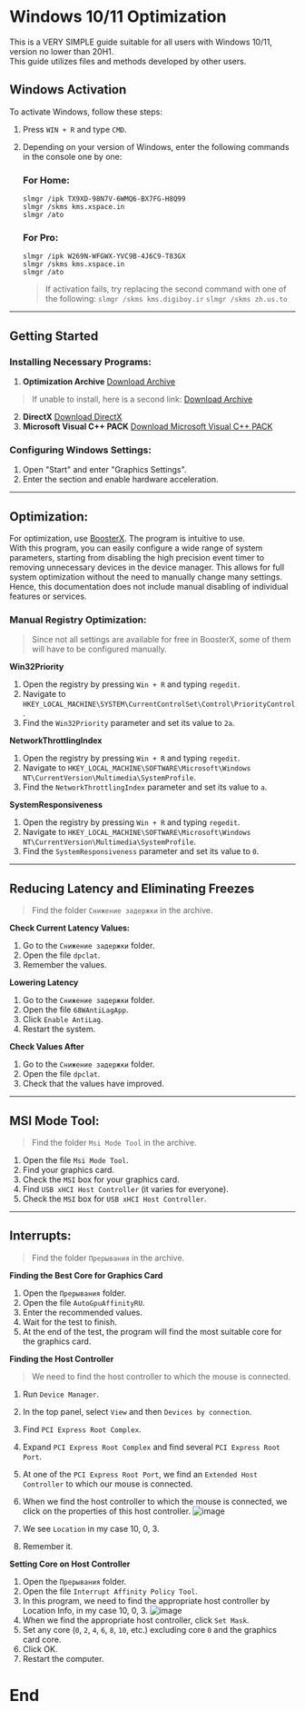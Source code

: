 # Windows 10/11 Optimization
This is a VERY SIMPLE guide suitable for all users with Windows 10/11, version no lower than 20H1.  
This guide utilizes files and methods developed by other users.

## Windows Activation

To activate Windows, follow these steps:

1. Press `WIN + R` and type `CMD`.
2. Depending on your version of Windows, enter the following commands in the console one by one:

   ### For Home:
   ```
   slmgr /ipk TX9XD-98N7V-6WMQ6-BX7FG-H8Q99
   slmgr /skms kms.xspace.in
   slmgr /ato
   ```
   ### For Pro:
   ```
   slmgr /ipk W269N-WFGWX-YVC9B-4J6C9-T83GX
   slmgr /skms kms.xspace.in   
   slmgr /ato
   ```
     > If activation fails, try replacing the second command with one of the following:
       ```slmgr /skms kms.digiboy.ir```
       ```slmgr /skms zh.us.to```

<hr>

## Getting Started
### Installing Necessary Programs:

1. **Optimization Archive** [Download Archive](https://github.com/uzyanbaev/minimum-latency-windows/files/14055996/optimization.zip)
> If unable to install, here is a second link: [Download Archive](https://drive.google.com/file/d/1IQX7x9KiDELF0Ze8mvYjV2JSp9eUBuro/view?usp=sharing)

2. **DirectX**
[Download DirectX](https://www.microsoft.com/ru-ru/download/details.aspx?id=35)
3. **Microsoft Visual C++ PACK**
[Download Microsoft Visual C++ PACK](https://github.com/abbodi1406/vcredist/releases/tag/v0.77.0)

### Configuring Windows Settings:

1. Open "Start" and enter "Graphics Settings".
2. Enter the section and enable hardware acceleration.

---

## Optimization:
For optimization, use [BoosterX](https://boosterx.org/ru/). The program is intuitive to use.  
With this program, you can easily configure a wide range of system parameters, starting from disabling the high precision event timer to removing unnecessary devices in the device manager. This allows for full system optimization without the need to manually change many settings. Hence, this documentation does not include manual disabling of individual features or services.
### Manual Registry Optimization:
> Since not all settings are available for free in BoosterX, some of them will have to be configured manually.

**Win32Priority**
1. Open the registry by pressing `Win + R` and typing `regedit`.
2. Navigate to `HKEY_LOCAL_MACHINE\SYSTEM\CurrentControlSet\Control\PriorityControl`.
3. Find the `Win32Priority` parameter and set its value to `2a`.

**NetworkThrottlingIndex**
1. Open the registry by pressing `Win + R` and typing `regedit`.
2. Navigate to `HKEY_LOCAL_MACHINE\SOFTWARE\Microsoft\Windows NT\CurrentVersion\Multimedia\SystemProfile`.
3. Find the `NetworkThrottlingIndex` parameter and set its value to `a`.

**SystemResponsiveness**
1. Open the registry by pressing `Win + R` and typing `regedit`.
2. Navigate to `HKEY_LOCAL_MACHINE\SOFTWARE\Microsoft\Windows NT\CurrentVersion\Multimedia\SystemProfile`.
3. Find the `SystemResponsiveness` parameter and set its value to `0`.

---

## Reducing Latency and Eliminating Freezes
> Find the folder `Снижение задержки` in the archive.

**Check Current Latency Values:**
1. Go to the `Снижение задержки` folder.
2. Open the file `dpclat`.
3. Remember the values.
  
**Lowering Latency**
1. Go to the `Снижение задержки` folder.
2. Open the file `68WAntiLagApp`.
3. Click `Enable AntiLag`.
4. Restart the system.
  
**Check Values After**
1. Go to the `Снижение задержки` folder.
2. Open the file `dpclat`.
3. Check that the values have improved.

---

## MSI Mode Tool:
> Find the folder `Msi Mode Tool` in the archive.

1. Open the file `Msi Mode Tool`.
2. Find your graphics card.
3. Check the `MSI` box for your graphics card.
4. Find `USB xHCI Host Controller` (it varies for everyone).
5. Check the `MSI` box for `USB xHCI Host Controller`.

---

## Interrupts:
> Find the folder `Прерывания` in the archive.

**Finding the Best Core for Graphics Card**
1. Open the `Прерывания` folder.
2. Open the file `AutoGpuAffinityRU`.
3. Enter the recommended values.
4. Wait for the test to finish.
5. At the end of the test, the program will find the most suitable core for the graphics card.

**Finding the Host Controller**
> We need to find the host controller to which the mouse is connected.

1. Run `Device Manager`.
2. In the top panel, select `View` and then `Devices by connection`.
3. Find `PCI Express Root Complex`.
4. Expand `PCI Express Root Complex` and find several `PCI Express Root Port`.
5. At one of the `PCI Express Root Port`, we find an `Extended Host Controller` to which our mouse is connected.
6. When we find the host controller to which the mouse is connected, we click on the properties of this host controller.
![image](https://github.com/uzyanbaev/minimum-latency-windows/assets/108973583/300e2342-030b-4322-b67c-9a07cf6e1067)

7. We see `Location` in my case 10, 0, 3.
8. Remember it.

**Setting Core on Host Controller**
1. Open the `Прерывания` folder.
2. Open the file `Interrupt Affinity Policy Tool`.
3. In this program, we need to find the appropriate host controller by Location Info, in my case 10, 0, 3.
![image](https://github.com/uzyanbaev/minimum-latency-windows/assets/108973583/b53bd767-1dea-4294-8915-06f2ce4f59b4)
4. When we find the appropriate host controller, click `Set Mask`.
5. Set any core (`0`, `2`, `4`, `6`, `8`, `10`, etc.) excluding core `0` and the graphics card core.
6. Click OK.
7. Restart the computer.

# End


